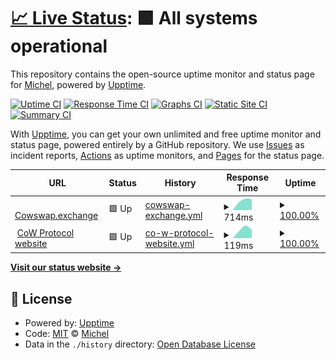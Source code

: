 # [📈 Live Status](https://biocom.github.io/cowmonitor): <!--live status--> **🟩 All systems operational**

This repository contains the open-source uptime monitor and status page for [Michel](https://biocom.github.io/cowmonitor), powered by [Upptime](https://github.com/upptime/upptime).

[![Uptime CI](https://github.com/biocom/cowmonitor/workflows/Uptime%20CI/badge.svg)](https://github.com/biocom/cowmonitor/actions?query=workflow%3A%22Uptime+CI%22)
[![Response Time CI](https://github.com/biocom/cowmonitor/workflows/Response%20Time%20CI/badge.svg)](https://github.com/biocom/cowmonitor/actions?query=workflow%3A%22Response+Time+CI%22)
[![Graphs CI](https://github.com/biocom/cowmonitor/workflows/Graphs%20CI/badge.svg)](https://github.com/biocom/cowmonitor/actions?query=workflow%3A%22Graphs+CI%22)
[![Static Site CI](https://github.com/biocom/cowmonitor/workflows/Static%20Site%20CI/badge.svg)](https://github.com/biocom/cowmonitor/actions?query=workflow%3A%22Static+Site+CI%22)
[![Summary CI](https://github.com/biocom/cowmonitor/workflows/Summary%20CI/badge.svg)](https://github.com/biocom/cowmonitor/actions?query=workflow%3A%22Summary+CI%22)

With [Upptime](https://upptime.js.org), you can get your own unlimited and free uptime monitor and status page, powered entirely by a GitHub repository. We use [Issues](https://github.com/biocom/cowmonitor/issues) as incident reports, [Actions](https://github.com/biocom/cowmonitor/actions) as uptime monitors, and [Pages](https://biocom.github.io/cowmonitor) for the status page.

<!--start: status pages-->
<!-- This summary is generated by Upptime (https://github.com/upptime/upptime) -->
<!-- Do not edit this manually, your changes will be overwritten -->
<!-- prettier-ignore -->
| URL | Status | History | Response Time | Uptime |
| --- | ------ | ------- | ------------- | ------ |
| <img alt="" src="https://favicons.githubusercontent.com/cowswap.exchange" height="13"> [Cowswap.exchange](https://cowswap.exchange) | 🟩 Up | [cowswap-exchange.yml](https://github.com/biocom/cowmonitor/commits/HEAD/history/cowswap-exchange.yml) | <details><summary><img alt="Response time graph" src="./graphs/cowswap-exchange/response-time-week.png" height="20"> 714ms</summary><br><a href="https://biocom.github.io/cowmonitor/history/cowswap-exchange"><img alt="Response time 714" src="https://img.shields.io/endpoint?url=https%3A%2F%2Fraw.githubusercontent.com%2Fbiocom%2Fcowmonitor%2FHEAD%2Fapi%2Fcowswap-exchange%2Fresponse-time.json"></a><br><a href="https://biocom.github.io/cowmonitor/history/cowswap-exchange"><img alt="24-hour response time 774" src="https://img.shields.io/endpoint?url=https%3A%2F%2Fraw.githubusercontent.com%2Fbiocom%2Fcowmonitor%2FHEAD%2Fapi%2Fcowswap-exchange%2Fresponse-time-day.json"></a><br><a href="https://biocom.github.io/cowmonitor/history/cowswap-exchange"><img alt="7-day response time 714" src="https://img.shields.io/endpoint?url=https%3A%2F%2Fraw.githubusercontent.com%2Fbiocom%2Fcowmonitor%2FHEAD%2Fapi%2Fcowswap-exchange%2Fresponse-time-week.json"></a><br><a href="https://biocom.github.io/cowmonitor/history/cowswap-exchange"><img alt="30-day response time 714" src="https://img.shields.io/endpoint?url=https%3A%2F%2Fraw.githubusercontent.com%2Fbiocom%2Fcowmonitor%2FHEAD%2Fapi%2Fcowswap-exchange%2Fresponse-time-month.json"></a><br><a href="https://biocom.github.io/cowmonitor/history/cowswap-exchange"><img alt="1-year response time 714" src="https://img.shields.io/endpoint?url=https%3A%2F%2Fraw.githubusercontent.com%2Fbiocom%2Fcowmonitor%2FHEAD%2Fapi%2Fcowswap-exchange%2Fresponse-time-year.json"></a></details> | <details><summary><a href="https://biocom.github.io/cowmonitor/history/cowswap-exchange">100.00%</a></summary><a href="https://biocom.github.io/cowmonitor/history/cowswap-exchange"><img alt="All-time uptime 100.00%" src="https://img.shields.io/endpoint?url=https%3A%2F%2Fraw.githubusercontent.com%2Fbiocom%2Fcowmonitor%2FHEAD%2Fapi%2Fcowswap-exchange%2Fuptime.json"></a><br><a href="https://biocom.github.io/cowmonitor/history/cowswap-exchange"><img alt="24-hour uptime 100.00%" src="https://img.shields.io/endpoint?url=https%3A%2F%2Fraw.githubusercontent.com%2Fbiocom%2Fcowmonitor%2FHEAD%2Fapi%2Fcowswap-exchange%2Fuptime-day.json"></a><br><a href="https://biocom.github.io/cowmonitor/history/cowswap-exchange"><img alt="7-day uptime 100.00%" src="https://img.shields.io/endpoint?url=https%3A%2F%2Fraw.githubusercontent.com%2Fbiocom%2Fcowmonitor%2FHEAD%2Fapi%2Fcowswap-exchange%2Fuptime-week.json"></a><br><a href="https://biocom.github.io/cowmonitor/history/cowswap-exchange"><img alt="30-day uptime 100.00%" src="https://img.shields.io/endpoint?url=https%3A%2F%2Fraw.githubusercontent.com%2Fbiocom%2Fcowmonitor%2FHEAD%2Fapi%2Fcowswap-exchange%2Fuptime-month.json"></a><br><a href="https://biocom.github.io/cowmonitor/history/cowswap-exchange"><img alt="1-year uptime 100.00%" src="https://img.shields.io/endpoint?url=https%3A%2F%2Fraw.githubusercontent.com%2Fbiocom%2Fcowmonitor%2FHEAD%2Fapi%2Fcowswap-exchange%2Fuptime-year.json"></a></details>
| <img alt="" src="https://favicons.githubusercontent.com/cow.fi" height="13"> [CoW Protocol website](https://cow.fi/) | 🟩 Up | [co-w-protocol-website.yml](https://github.com/biocom/cowmonitor/commits/HEAD/history/co-w-protocol-website.yml) | <details><summary><img alt="Response time graph" src="./graphs/co-w-protocol-website/response-time-week.png" height="20"> 119ms</summary><br><a href="https://biocom.github.io/cowmonitor/history/co-w-protocol-website"><img alt="Response time 119" src="https://img.shields.io/endpoint?url=https%3A%2F%2Fraw.githubusercontent.com%2Fbiocom%2Fcowmonitor%2FHEAD%2Fapi%2Fco-w-protocol-website%2Fresponse-time.json"></a><br><a href="https://biocom.github.io/cowmonitor/history/co-w-protocol-website"><img alt="24-hour response time 108" src="https://img.shields.io/endpoint?url=https%3A%2F%2Fraw.githubusercontent.com%2Fbiocom%2Fcowmonitor%2FHEAD%2Fapi%2Fco-w-protocol-website%2Fresponse-time-day.json"></a><br><a href="https://biocom.github.io/cowmonitor/history/co-w-protocol-website"><img alt="7-day response time 119" src="https://img.shields.io/endpoint?url=https%3A%2F%2Fraw.githubusercontent.com%2Fbiocom%2Fcowmonitor%2FHEAD%2Fapi%2Fco-w-protocol-website%2Fresponse-time-week.json"></a><br><a href="https://biocom.github.io/cowmonitor/history/co-w-protocol-website"><img alt="30-day response time 119" src="https://img.shields.io/endpoint?url=https%3A%2F%2Fraw.githubusercontent.com%2Fbiocom%2Fcowmonitor%2FHEAD%2Fapi%2Fco-w-protocol-website%2Fresponse-time-month.json"></a><br><a href="https://biocom.github.io/cowmonitor/history/co-w-protocol-website"><img alt="1-year response time 119" src="https://img.shields.io/endpoint?url=https%3A%2F%2Fraw.githubusercontent.com%2Fbiocom%2Fcowmonitor%2FHEAD%2Fapi%2Fco-w-protocol-website%2Fresponse-time-year.json"></a></details> | <details><summary><a href="https://biocom.github.io/cowmonitor/history/co-w-protocol-website">100.00%</a></summary><a href="https://biocom.github.io/cowmonitor/history/co-w-protocol-website"><img alt="All-time uptime 100.00%" src="https://img.shields.io/endpoint?url=https%3A%2F%2Fraw.githubusercontent.com%2Fbiocom%2Fcowmonitor%2FHEAD%2Fapi%2Fco-w-protocol-website%2Fuptime.json"></a><br><a href="https://biocom.github.io/cowmonitor/history/co-w-protocol-website"><img alt="24-hour uptime 100.00%" src="https://img.shields.io/endpoint?url=https%3A%2F%2Fraw.githubusercontent.com%2Fbiocom%2Fcowmonitor%2FHEAD%2Fapi%2Fco-w-protocol-website%2Fuptime-day.json"></a><br><a href="https://biocom.github.io/cowmonitor/history/co-w-protocol-website"><img alt="7-day uptime 100.00%" src="https://img.shields.io/endpoint?url=https%3A%2F%2Fraw.githubusercontent.com%2Fbiocom%2Fcowmonitor%2FHEAD%2Fapi%2Fco-w-protocol-website%2Fuptime-week.json"></a><br><a href="https://biocom.github.io/cowmonitor/history/co-w-protocol-website"><img alt="30-day uptime 100.00%" src="https://img.shields.io/endpoint?url=https%3A%2F%2Fraw.githubusercontent.com%2Fbiocom%2Fcowmonitor%2FHEAD%2Fapi%2Fco-w-protocol-website%2Fuptime-month.json"></a><br><a href="https://biocom.github.io/cowmonitor/history/co-w-protocol-website"><img alt="1-year uptime 100.00%" src="https://img.shields.io/endpoint?url=https%3A%2F%2Fraw.githubusercontent.com%2Fbiocom%2Fcowmonitor%2FHEAD%2Fapi%2Fco-w-protocol-website%2Fuptime-year.json"></a></details>

<!--end: status pages-->

[**Visit our status website →**](https://biocom.github.io/cowmonitor)

## 📄 License

- Powered by: [Upptime](https://github.com/upptime/upptime)
- Code: [MIT](./LICENSE) © [Michel](https://biocom.github.io/cowmonitor)
- Data in the `./history` directory: [Open Database License](https://opendatacommons.org/licenses/odbl/1-0/)
